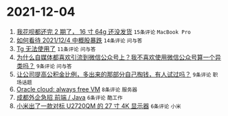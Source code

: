 # 2021-12-04

1. [我花呗都还完 2 期了， 16 寸 64g 还没发货](https://www.v2ex.com/t/819959) `15条评论` `MacBook Pro`
1. [如何看待 2021/12/4 中概股暴跌](https://www.v2ex.com/t/819958) `14条评论` `问与答`
1. [Tg 无法使用了](https://www.v2ex.com/t/819968) `11条评论` `问与答`
1. [为什么自媒体都喜欢引流到微信公众号上？我不喜欢使用微信公众号算一个异类吗？](https://www.v2ex.com/t/819980) `9条评论` `问与答`
1. [让公司提高公积金比例，多出来的那部分自己掏钱，有人试过吗？](https://www.v2ex.com/t/819955) `9条评论` `职场话题`
1. [Oracle cloud: always free VM](https://www.v2ex.com/t/819963) `8条评论` `服务器`
1. [成都外企急招 前端 / Java](https://www.v2ex.com/t/819974) `6条评论` `酷工作`
1. [小米出了一款对标 U2720QM 的 27 寸 4K 显示器](https://www.v2ex.com/t/819957) `6条评论` `小米`
